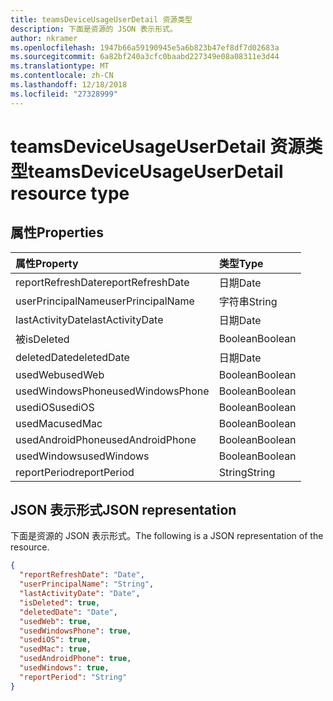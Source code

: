 ```yaml
---
title: teamsDeviceUsageUserDetail 资源类型
description: 下面是资源的 JSON 表示形式。
author: nkramer
ms.openlocfilehash: 1947b66a59190945e5a6b823b47ef8df7d02683a
ms.sourcegitcommit: 6a82bf240a3cfc0baabd227349e08a08311e3d44
ms.translationtype: MT
ms.contentlocale: zh-CN
ms.lasthandoff: 12/18/2018
ms.locfileid: "27328999"
---
```

# <a name="teamsdeviceusageuserdetail-resource-type"></a><span data-ttu-id="84b58-103">teamsDeviceUsageUserDetail 资源类型</span><span class="sxs-lookup"><span data-stu-id="84b58-103">teamsDeviceUsageUserDetail resource type</span></span>

## <a name="properties"></a><span data-ttu-id="84b58-104">属性</span><span class="sxs-lookup"><span data-stu-id="84b58-104">Properties</span></span>

| <span data-ttu-id="84b58-105">属性</span><span class="sxs-lookup"><span data-stu-id="84b58-105">Property</span></span>          | <span data-ttu-id="84b58-106">类型</span><span class="sxs-lookup"><span data-stu-id="84b58-106">Type</span></span>    |
| :---------------- | :------ |
| <span data-ttu-id="84b58-107">reportRefreshDate</span><span class="sxs-lookup"><span data-stu-id="84b58-107">reportRefreshDate</span></span> | <span data-ttu-id="84b58-108">日期</span><span class="sxs-lookup"><span data-stu-id="84b58-108">Date</span></span>    |
| <span data-ttu-id="84b58-109">userPrincipalName</span><span class="sxs-lookup"><span data-stu-id="84b58-109">userPrincipalName</span></span> | <span data-ttu-id="84b58-110">字符串</span><span class="sxs-lookup"><span data-stu-id="84b58-110">String</span></span>  |
| <span data-ttu-id="84b58-111">lastActivityDate</span><span class="sxs-lookup"><span data-stu-id="84b58-111">lastActivityDate</span></span>  | <span data-ttu-id="84b58-112">日期</span><span class="sxs-lookup"><span data-stu-id="84b58-112">Date</span></span>    |
| <span data-ttu-id="84b58-113">被</span><span class="sxs-lookup"><span data-stu-id="84b58-113">isDeleted</span></span>         | <span data-ttu-id="84b58-114">Boolean</span><span class="sxs-lookup"><span data-stu-id="84b58-114">Boolean</span></span> |
| <span data-ttu-id="84b58-115">deletedDate</span><span class="sxs-lookup"><span data-stu-id="84b58-115">deletedDate</span></span>       | <span data-ttu-id="84b58-116">日期</span><span class="sxs-lookup"><span data-stu-id="84b58-116">Date</span></span>    |
| <span data-ttu-id="84b58-117">usedWeb</span><span class="sxs-lookup"><span data-stu-id="84b58-117">usedWeb</span></span>           | <span data-ttu-id="84b58-118">Boolean</span><span class="sxs-lookup"><span data-stu-id="84b58-118">Boolean</span></span> |
| <span data-ttu-id="84b58-119">usedWindowsPhone</span><span class="sxs-lookup"><span data-stu-id="84b58-119">usedWindowsPhone</span></span>  | <span data-ttu-id="84b58-120">Boolean</span><span class="sxs-lookup"><span data-stu-id="84b58-120">Boolean</span></span> |
| <span data-ttu-id="84b58-121">usediOS</span><span class="sxs-lookup"><span data-stu-id="84b58-121">usediOS</span></span>           | <span data-ttu-id="84b58-122">Boolean</span><span class="sxs-lookup"><span data-stu-id="84b58-122">Boolean</span></span> |
| <span data-ttu-id="84b58-123">usedMac</span><span class="sxs-lookup"><span data-stu-id="84b58-123">usedMac</span></span>           | <span data-ttu-id="84b58-124">Boolean</span><span class="sxs-lookup"><span data-stu-id="84b58-124">Boolean</span></span> |
| <span data-ttu-id="84b58-125">usedAndroidPhone</span><span class="sxs-lookup"><span data-stu-id="84b58-125">usedAndroidPhone</span></span>  | <span data-ttu-id="84b58-126">Boolean</span><span class="sxs-lookup"><span data-stu-id="84b58-126">Boolean</span></span> |
| <span data-ttu-id="84b58-127">usedWindows</span><span class="sxs-lookup"><span data-stu-id="84b58-127">usedWindows</span></span>       | <span data-ttu-id="84b58-128">Boolean</span><span class="sxs-lookup"><span data-stu-id="84b58-128">Boolean</span></span> |
| <span data-ttu-id="84b58-129">reportPeriod</span><span class="sxs-lookup"><span data-stu-id="84b58-129">reportPeriod</span></span>      | <span data-ttu-id="84b58-130">String</span><span class="sxs-lookup"><span data-stu-id="84b58-130">String</span></span>  |

## <a name="json-representation"></a><span data-ttu-id="84b58-131">JSON 表示形式</span><span class="sxs-lookup"><span data-stu-id="84b58-131">JSON representation</span></span>

<span data-ttu-id="84b58-132">下面是资源的 JSON 表示形式。</span><span class="sxs-lookup"><span data-stu-id="84b58-132">The following is a JSON representation of the resource.</span></span>

<!-- {
  "blockType": "resource",
  "@odata.type": "microsoft.graph.teamsDeviceUsageUserDetail"
} -->

```json
{
  "reportRefreshDate": "Date", 
  "userPrincipalName": "String", 
  "lastActivityDate": "Date", 
  "isDeleted": true, 
  "deletedDate": "Date", 
  "usedWeb": true, 
  "usedWindowsPhone": true, 
  "usediOS": true, 
  "usedMac": true, 
  "usedAndroidPhone": true, 
  "usedWindows": true, 
  "reportPeriod": "String"
}
```
